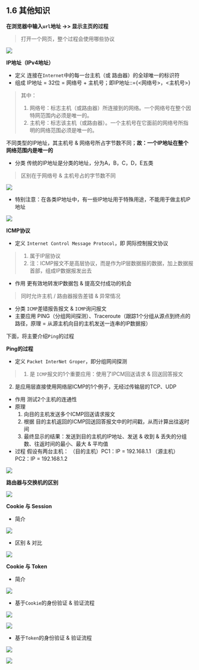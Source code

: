 ## 1.6 其他知识

**在浏览器中输入`url`地址 ->> 显示主页的过程**

> 打开一个网页，整个过程会使用哪些协议



![](https://cdn.nlark.com/yuque/0/2019/webp/330492/1567086110988-35a87636-ec03-44ce-a29d-2e6a73838c2e.webp#align=left&display=inline&height=460&originHeight=460&originWidth=580&size=0&status=done&width=580)

**IP地址（IPv4地址）**

- 定义
连接在`Internet`中的每一台主机（或 路由器）的全球唯一的标识符
- 组成
IP地址 = 32位 = 网络号 + 主机号；即IP地址::={<网络号>，<主机号>}

> 其中：
> 1. 网络号：标志主机（或路由器）所连接到的网络。一个网络号在整个因特网范围内必须是唯一的。
> 1. 主机号：标志该主机（或路由器）。一个主机号在它面前的网络号所指明的网络范围必须是唯一的。


不同类型的IP地址，其主机号 & 网络号所占字节数不同；**故：一个IP地址在整个网络范围内是唯一的**

- 分类
传统的IP地址是分类的地址，分为A，B，C，D，E五类

> 区别在于网络号 & 主机号占的字节数不同


![](https://cdn.nlark.com/yuque/0/2019/webp/330492/1567086121664-4abed581-8089-40b1-9978-320bb9aa6d8a.webp#align=left&display=inline&height=620&originHeight=620&originWidth=764&size=0&status=done&width=764)


- 特别注意：在各类IP地址中，有一些IP地址用于特殊用途，不能用于做主机IP地址

![](https://cdn.nlark.com/yuque/0/2019/webp/330492/1567086132057-9ee0436c-6adb-4af7-a23d-e3c27070079d.webp#align=left&display=inline&height=455&originHeight=455&originWidth=550&size=0&status=done&width=550)


**ICMP协议**

- 定义
`Internet Control Message Protocol`，即 网际控制报文协议

> 1. 属于IP层协议
> 1. 注：ICMP报文不是高层协议，而是作为IP层数据报的数据，加上数据报首部，组成IP数据报发出去


- 作用
更有效地转发IP数据包 & 提高交付成功的机会

> 同时允许主机 / 路由器报告差错 & 异常情况


- 分类
`ICMP`差错报告报文 & `ICMP`询问报文
- 主要应用
PING（分组网间探测）、Traceroute（跟踪1个分组从源点到终点的路径，原理 = 从源主机向目的主机发送一连串的IP数据报）

下面，将主要介绍`Ping`的过程

**Ping的过程**

- 定义
`Packet InterNet Groper`，即分组网间探测

> 1. 是 `ICMP`报文的1个重要应用：使用了IPCM回送请求 & 回送回答报文


2. 是应用层直接使用网络层ICMP的1个例子，无经过传输层的TCP、UDP

- 作用
测试2个主机的连通性
- 原理
  1. 向目的主机发送多个ICMP回送请求报文
  1. 根据 目的主机返回的ICMP回送回答报文中的时间戳，从而计算出往返时间
  1. 最终显示的结果：发送到目的主机的IP地址、发送 & 收到 & 丢失的分组数、往返时间的最小、最大 & 平均值
- 过程
假设有两台主机：
（目的主机）PC1：IP = 192.168.1.1
（源主机）PC2：IP = 192.168.1.2


![](https://cdn.nlark.com/yuque/0/2019/webp/330492/1567086146586-95499b67-1c7c-4e06-a4dc-74d17d995533.webp#align=left&display=inline&height=672&originHeight=672&originWidth=1240&size=0&status=done&width=1240)

**路由器与交换机的区别**

![](https://cdn.nlark.com/yuque/0/2019/webp/330492/1567086152208-b4e63f6b-5b15-41fa-9dec-3845618becd2.webp#align=left&display=inline&height=220&originHeight=220&originWidth=720&size=0&status=done&width=720)


**Cookie 与 Session**

- 简介


![](https://cdn.nlark.com/yuque/0/2019/webp/330492/1567086160583-f57eaabd-c44e-499c-a79c-f23b109831ff.webp#align=left&display=inline&height=295&originHeight=295&originWidth=1240&size=0&status=done&width=1240)

- 区别 & 对比

![](https://cdn.nlark.com/yuque/0/2019/webp/330492/1567086167362-b8a1947a-df4c-40dd-9cab-17cb075b1328.webp#align=left&display=inline&height=300&originHeight=300&originWidth=990&size=0&status=done&width=990)


**Cookie 与 Token**

- 简介

![](https://cdn.nlark.com/yuque/0/2019/webp/330492/1567086171247-b38c2464-5d23-4c94-8e5b-be6aa1e649b5.webp#align=left&display=inline&height=585&originHeight=585&originWidth=1240&size=0&status=done&width=1240)


- 基于`Cookie`的身份验证 & 验证流程



![](https://cdn.nlark.com/yuque/0/2019/webp/330492/1567086175767-5e7da90f-3e5b-440b-8d1e-1c1b30730069.webp#align=left&display=inline&height=680&originHeight=680&originWidth=1240&size=0&status=done&width=1240)

![](https://cdn.nlark.com/yuque/0/2019/webp/330492/1567086258620-2d869240-7671-416e-b20c-ffbdc4e8b4a7.webp#align=left&display=inline&height=569&originHeight=569&originWidth=622&size=0&status=done&width=622)

- 基于`Token`的身份验证 & 验证流程


![](https://cdn.nlark.com/yuque/0/2019/webp/330492/1567086231604-bfe0fbce-0df2-437c-9f25-a724f46fea5b.webp#align=left&display=inline&height=529&originHeight=529&originWidth=1240&size=0&status=done&width=1240)

![](https://cdn.nlark.com/yuque/0/2019/webp/330492/1567086246844-c22a5639-785b-4a52-9055-b823a6a9cba5.webp#align=left&display=inline&height=565&originHeight=565&originWidth=622&size=0&status=done&width=622)
